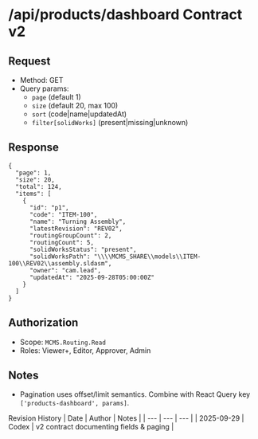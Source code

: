 # /api/products/dashboard Contract v2

## Request
- Method: GET
- Query params:
  - `page` (default 1)
  - `size` (default 20, max 100)
  - `sort` (code|name|updatedAt)
  - `filter[solidWorks]` (present|missing|unknown)

## Response
```
{
  "page": 1,
  "size": 20,
  "total": 124,
  "items": [
    {
      "id": "p1",
      "code": "ITEM-100",
      "name": "Turning Assembly",
      "latestRevision": "REV02",
      "routingGroupCount": 2,
      "routingCount": 5,
      "solidWorksStatus": "present",
      "solidWorksPath": "\\\\MCMS_SHARE\\models\\ITEM-100\\REV02\\assembly.sldasm",
      "owner": "cam.lead",
      "updatedAt": "2025-09-28T05:00:00Z"
    }
  ]
}
```

## Authorization
- Scope: `MCMS.Routing.Read`
- Roles: Viewer+, Editor, Approver, Admin

## Notes
- Pagination uses offset/limit semantics. Combine with React Query key `['products-dashboard', params]`.

Revision History
| Date | Author | Notes |
| --- | --- | --- |
| 2025-09-29 | Codex | v2 contract documenting fields & paging |
